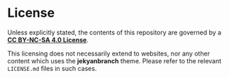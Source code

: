 # License

Unless explicitly stated, the contents of this repository are governed by a [**CC BY-NC-SA 4.0 License**](https://creativecommons.org/licenses/by-nc-sa/4.0/).

This licensing does not necessarily extend to websites, nor any other content which uses the **jekyanbranch** theme. Please refer to the relevant `LICENSE.md` files in such cases.
